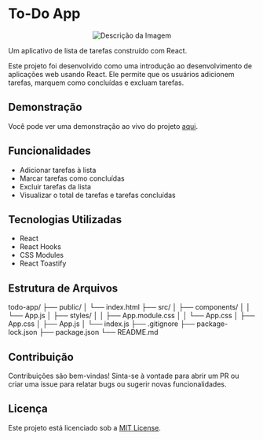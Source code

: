 # To-Do App

<p align="center">
  <img src="https://i.ibb.co/CV2xz0y/Captura-de-tela-2024-03-14-225724.png" alt="Descrição da Imagem">
</p>

Um aplicativo de lista de tarefas construído com React.

Este projeto foi desenvolvido como uma introdução ao desenvolvimento de aplicações web usando React. Ele permite que os usuários adicionem tarefas, marquem como concluídas e excluam tarefas.

## Demonstração

Você pode ver uma demonstração ao vivo do projeto [aqui](#).

## Funcionalidades

- Adicionar tarefas à lista
- Marcar tarefas como concluídas
- Excluir tarefas da lista
- Visualizar o total de tarefas e tarefas concluídas

## Tecnologias Utilizadas

- React
- React Hooks
- CSS Modules
- React Toastify

## Estrutura de Arquivos

todo-app/
├── public/
│ └── index.html
├── src/
│ ├── components/
│ │ └── App.js
│ ├── styles/
│ │ ├── App.module.css
│ │ └── App.css
│ ├── App.css
│ ├── App.js
│ └── index.js
├── .gitignore
├── package-lock.json
├── package.json
└── README.md

## Contribuição

Contribuições são bem-vindas! Sinta-se à vontade para abrir um PR ou criar uma issue para relatar bugs ou sugerir novas funcionalidades.

## Licença

Este projeto está licenciado sob a [MIT License](https://opensource.org/licenses/MIT).
